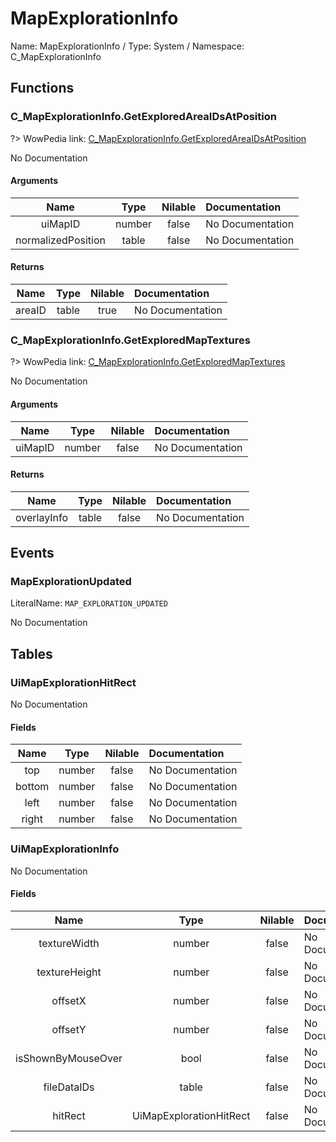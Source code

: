 # MapExplorationInfo

Name: MapExplorationInfo / Type: System / Namespace: C_MapExplorationInfo

## Functions

### C_MapExplorationInfo.GetExploredAreaIDsAtPosition
?> WowPedia link: [C_MapExplorationInfo.GetExploredAreaIDsAtPosition](https://wow.gamepedia.com/API_C_MapExplorationInfo.GetExploredAreaIDsAtPosition)

No Documentation

#### Arguments
|Name|Type|Nilable|Documentation|
|:---:|:---:|:---:|:---|
|uiMapID|number|false|No Documentation|
|normalizedPosition|table|false|No Documentation|
#### Returns
|Name|Type|Nilable|Documentation|
|:---:|:---:|:---:|:---|
|areaID|table|true|No Documentation|
### C_MapExplorationInfo.GetExploredMapTextures
?> WowPedia link: [C_MapExplorationInfo.GetExploredMapTextures](https://wow.gamepedia.com/API_C_MapExplorationInfo.GetExploredMapTextures)

No Documentation

#### Arguments
|Name|Type|Nilable|Documentation|
|:---:|:---:|:---:|:---|
|uiMapID|number|false|No Documentation|
#### Returns
|Name|Type|Nilable|Documentation|
|:---:|:---:|:---:|:---|
|overlayInfo|table|false|No Documentation|
## Events

### MapExplorationUpdated
LiteralName: `MAP_EXPLORATION_UPDATED`

No Documentation

## Tables

### UiMapExplorationHitRect

No Documentation

#### Fields
|Name|Type|Nilable|Documentation|
|:---:|:---:|:---:|:---|
|top|number|false|No Documentation|
|bottom|number|false|No Documentation|
|left|number|false|No Documentation|
|right|number|false|No Documentation|
### UiMapExplorationInfo

No Documentation

#### Fields
|Name|Type|Nilable|Documentation|
|:---:|:---:|:---:|:---|
|textureWidth|number|false|No Documentation|
|textureHeight|number|false|No Documentation|
|offsetX|number|false|No Documentation|
|offsetY|number|false|No Documentation|
|isShownByMouseOver|bool|false|No Documentation|
|fileDataIDs|table|false|No Documentation|
|hitRect|UiMapExplorationHitRect|false|No Documentation|